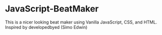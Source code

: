 # JavaScript-BeatMaker
This is a nicer looking beat maker using Vanilla JavaScript, CSS, and HTML. Inspired by developedbyed (Simo Edwin)
